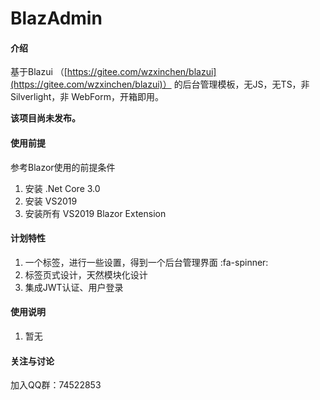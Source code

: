 # BlazAdmin

#### 介绍
基于Blazui （[https://gitee.com/wzxinchen/blazui](https://gitee.com/wzxinchen/blazui)） 的后台管理模板，无JS，无TS，非 Silverlight，非 WebForm，开箱即用。 

**该项目尚未发布。** 

#### 使用前提
参考Blazor使用的前提条件

1. 安装 .Net Core 3.0
2. 安装 VS2019
3. 安装所有 VS2019 Blazor Extension


#### 计划特性

1.  一个标签，进行一些设置，得到一个后台管理界面 :fa-spinner: 
2.  标签页式设计，天然模块化设计
3.  集成JWT认证、用户登录

#### 使用说明

1.  暂无

#### 关注与讨论

加入QQ群：74522853
